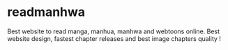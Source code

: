 # readmanhwa
Best website to read manga, manhua, manhwa and webtoons online. Best website design, fastest chapter releases and best image chapters quality ! 
